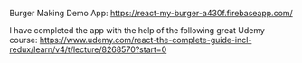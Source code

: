 Burger Making Demo App:
https://react-my-burger-a430f.firebaseapp.com/

I have completed the app with the help of the following great Udemy course:
https://www.udemy.com/react-the-complete-guide-incl-redux/learn/v4/t/lecture/8268570?start=0